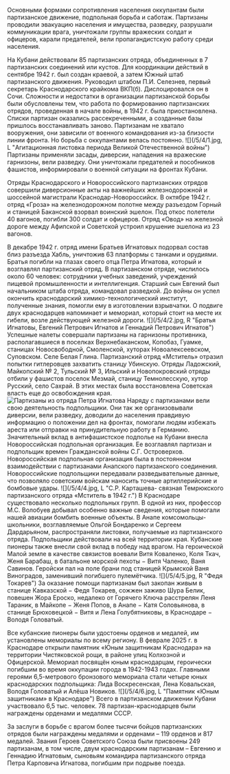 Основными формами сопротивления населения оккупантам были партизанское движение, подпольная борьба и саботаж. Партизаны проводили эвакуацию населения и имущества, разведку, разрушали коммуникации врага, уничтожали группы вражеских солдат и офицеров, карали предателей, вели пропагандистскую работу среди населения. 

На Кубани действовали 85 партизанских отряда, объединенных в 7 партизанских соединений или кустов. Для координации действий  в сентябре 1942 г. был создан краевой, а затем Южный штаб партизанского движения. Руководил штабом П.И. Селезнев, первый секретарь Краснодарского  крайкома ВКП(б). Дислоцировался он в Сочи. Сложности и недостатки в организации партизанской борьбы были обусловлены тем, что работа по формированию партизанских отрядов, проведенная в начале войны, в 1942 г. была приостановлена. Списки партизан оказались рассекреченными, а созданные базы пришлось восстанавливать заново. Партизанам не хватало вооружения, они зависили от военного командования из-за близости линии фронта. Но борьба с оккупантами велась постоянно.
![](/5/4/1.jpg, L  "Агитационная листовка периода Великой Отечественной войны")
Партизаны применяли засады, диверсии, нападения на вражеские гарнизоны, вели разведку. Они уничтожали предателей и пособников фашистов, информировали о военной ситуации на фронтах Кубани.

Отряды Краснодарского и Новороссийского партизанских отрядов совершили диверсионные акты на важнейших железнодорожной и шоссейной магистрали Краснодар-Новороссийск.                    В октябре 1942 г. отряд «Гроза» на железнодорожном полотне между разъездом Горный и станицей Баканской взорвал воинский эшелон. Под откос полетели 40 вагонов, погибли 300 солдат и офицеров. Отряд «Овод» на железной дороге между Афипской и Советской устроил крушение эшелона из 23 вагонов. 

В декабре 1942 г. отряд имени Братьев Игнатовых подорвал состав близ разъезда Хабль, уничтожив 63 платформы с танками и орудиями. Братья погибли на глазах своего отца Петра Игнатова, который и возглавлял партизанский отряд. В партизанском отряде, числилось около 60 человек:  сотрудники учебных заведений, учреждений пищевой промышленности и интеллигенция. Старший сын Евгений был начальником штаба отряда, командовал разведкой. До войны он успел окончить краснодарский химико-технологический институт, полученные знания, помогли ему в изготовлении взрывчатки. О подвиге двух краснодарцев напоминает и мемориал, который стоит на месте их гибели, возле действующей железной дороги.
![](/5/4/2.jpg, R  "Братья Игнатовы, Евгений Петрович Игнатов и Геннадий Петрович Игнатов")
Успешные налеты совершали партизаны на гарнизоны противника, располагавшиеся в поселках Верхнебаканском, Копобаз, Гуамке, станицах Новосвободной, Смоленской, хуторах Новоалексеевском, Суповском. Селе Белая Глина. Партизанский отряд «Мститель» отразил попытки гитлеровцев захватить станицу Убинскую. Отряды Ладожский, Майкопский № 2, Тульский № 3, Ильский и Новопокровский отряды отбили у фашистов поселок Мезмай, станицу Темнолесскую, хутор Русский, село Сахрай. В этих местах была восстановлена Советская власть еще до освобождения края.
![](/5/4/3.jpg  "Партизаны из отряда Петра Игнатова")
      Наряду с партизанами вели свою деятельность подпольщики. Они так же организовывали диверсии, вели разведку, доводили до населения правдивую информацию о положении дел на фронтах, помогали людям избежать ареста или отправки на принудительную работу в Германию. Значительный вклад в антифашистское подполье на Кубани внесла Новороссийская подпольная организация. Ее возглавлял партизан и подпольщик времен Гражданской войны С.Г. Островерхов. Новороссийская подпольная организация была в постоянном взаимодействии с партизанами Анапского партизанского соединения. Новороссийские подпольщики передавали разведывательные данные, что позволяло советским войскам наносить точные артиллерийские и бомбовые удары. 
![](/5/4/4.jpg, L  "С.Р. Карташева- связная Темрюкского партизанского отряда «Мститель в 1942 г.")
      В Краснодаре существовало несколько подпольных групп. В одной из них, профессор М.С. Волобуев добывал особенно важные сведения, которые помогали нашей авиации бомбить военные объекты. В Анапе комсомольцы-школьники, возглавляемые Ольгой Бондаренко и Сергеем Дардарьяном, распространяли листовки, получаемые из партизанского отряда. Подпольщики действовали на всей территории края.
Кубанские пионеры также внесли свой вклад в победу над врагом. На героической Малой земле в качестве связистов воевали Витя Коваленко, Коля Ткач, Женя Барабаш, в батальоне морской пехоты − Витя Чаленко, Ваня Савинов. Геройски пал на поле брани под станицей Крымской Ваня Виноградов, заменивший погибшего пулемётчика.
![](/5/4/5.jpg, R  "Федя Токарев")
 За оказание помощи партизанам был закопан живым в станице Кавказской − Федя Токарев, сожжен заживо Шура Белик, повешен Жора Ероско, недалеко от Горячего Ключа расстрелян Леня Тараник, в Майкопе − Женя Попов, в Анапе − Катя Соловьянова, в станице Брюховецкой − Витя и Лена Голубятниковы, в Краснодаре − Володя Головатый.

Все кубанские пионеры были удостоены орденов и медалей, им установлены мемориалы по всему региону. В феврале 2025 г. в Краснодаре открыли памятник «Юным защитникам Краснодара» на территории Чистяковской рощи, в районе улиц Колхозной и Офицерской. Мемориал посвящён юным краснодарцам, героически погибшим во время оккупации города в 1942-1943 годах. Главными героями 6,5-метрового бронзового мемориала стали четыре юных краснодарских подпольщика: Лида Воскресенская, Лена Ковальская, Володя Головатый и Алёша Новиков. 
![](/5/4/6.jpg, L  "Памятник «Юным защитникам» в Краснодаре")
Всего в партизанском движении Кубани участвовало 6,5 тыс. человек.  78 партизан-краснодарцев были награждены орденами и медалями СССР. 

За заслуги в борьбе с врагом более  тысячи бойцов партизанских отрядов были награждены медалями и орденами – 119 орденов и 817 медалей. Звания Героев Советского Союза были присвоены 249 партизанам, в том числе, двум краснодарским партизанам – Евгению и Геннадию Игнатовым, сыновьям командира партизанского отряда Петра Карповича Игнатова, погибшим при подрыве поезда.